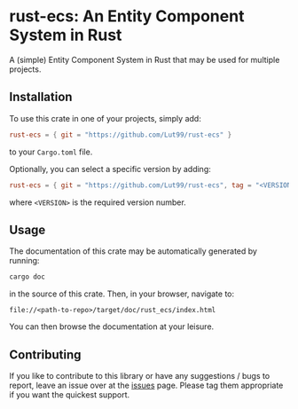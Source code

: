 # rust-ecs: An Entity Component System in Rust
A (simple) Entity Component System in Rust that may be used for multiple projects.


## Installation
To use this crate in one of your projects, simply add:
```toml
rust-ecs = { git = "https://github.com/Lut99/rust-ecs" }
```
to your `Cargo.toml` file.

Optionally, you can select a specific version by adding:
```toml
rust-ecs = { git = "https://github.com/Lut99/rust-ecs", tag = "<VERSION>" }
```
where `<VERSION>` is the required version number.


## Usage
The documentation of this crate may be automatically generated by running:
```bash
cargo doc
```
in the source of this crate. Then, in your browser, navigate to:
```
file://<path-to-repo>/target/doc/rust_ecs/index.html
```
You can then browse the documentation at your leisure.


## Contributing
If you like to contribute to this library or have any suggestions / bugs to report, leave an issue over at the [issues](https://github.com/Lut99/rust-ecs/issues) page. Please tag them appropriate if you want the quickest support.
